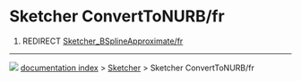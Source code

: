 # Sketcher ConvertToNURB/fr
1.  REDIRECT [Sketcher_BSplineApproximate/fr](Sketcher_BSplineApproximate/fr.md)



---
![](images/Button_right.svg) [documentation index](../README.md) > [Sketcher](Sketcher_Workbench.md) > Sketcher ConvertToNURB/fr
